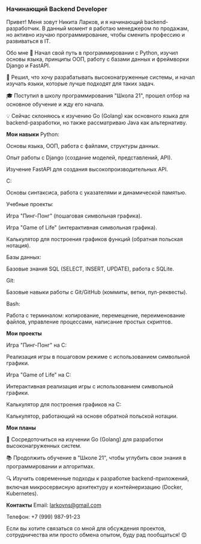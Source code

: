 ### Начинающий Backend Developer
Привет! Меня зовут Никита Ларков, и я начинающий backend-разработчик. В данный момент я работаю менеджером по продажам, но активно изучаю программирование, чтобы сменить профессию и развиваться в IT.

Обо мне
🐍 Начал свой путь в программировании с Python, изучил основы языка, принципы ООП, работу с базами данных и фреймворки Django и FastAPI.

🚀 Решил, что хочу разрабатывать высоконагруженные системы, и начал изучать языки, которые лучше подходят для таких задач.

🎓 Поступил в школу программирования "Школа 21", прошел отбор на основное обучение и жду его начала.

💡 Сейчас склоняюсь к изучению Go (Golang) как основного языка для backend-разработки, но также рассматриваю Java как альтернативу.

**Мои навыки**
Python:

Основы языка, ООП, работа с файлами, структуры данных.

Опыт работы с Django (создание моделей, представлений, API).

Изучение FastAPI для создания высокопроизводительных API.

C:

Основы синтаксиса, работа с указателями и динамической памятью.

Учебные проекты:

Игра "Пинг-Понг" (пошаговая символьная графика).

Игра "Game of Life" (интерактивная символьная графика).

Калькулятор для построения графиков функций (обратная польская нотация).

Базы данных:

Базовые знания SQL (SELECT, INSERT, UPDATE), работа с SQLite.

Git:

Базовые навыки работы с Git/GitHub (коммиты, ветки, пул-реквесты).

Bash:

Работа с терминалом: копирование, перемещение, переименование файлов, управление процессами, написание простых скриптов.

**Мои проекты**

Игра "Пинг-Понг" на C:

Реализация игры в пошаговом режиме с использованием символьной графики.

Игра "Game of Life" на C:

Интерактивная реализация игры с использованием символьной графики.

Калькулятор для построения графиков на C:

Калькулятор, работающий на основе обратной польской нотации.

**Мои планы**

🎯 Сосредоточиться на изучении Go (Golang) для разработки высоконагруженных систем.

📚 Продолжить обучение в "Школе 21", чтобы углубить свои знания в программировании и алгоритмах.

🔍 Изучить современные подходы к разработке backend-приложений, включая микросервисную архитектуру и контейнеризацию (Docker, Kubernetes).

**Контакты**
Email: larkovns@gmail.com

Телефон: +7 (999) 987-91-23

Если вы хотите связаться со мной для обсуждения проектов, сотрудничества или просто обмена опытом, буду рад пообщаться! 😊
<!--
**Larinqq/Larinqq** is a ✨ _special_ ✨ repository because its `README.md` (this file) appears on your GitHub profile.

Here are some ideas to get you started:

- 🔭 I’m currently working on ...
- 🌱 I’m currently learning ...
- 👯 I’m looking to collaborate on ...
- 🤔 I’m looking for help with ...
- 💬 Ask me about ...
- 📫 How to reach me: ...
- 😄 Pronouns: ...
- ⚡ Fun fact: ...
-->

